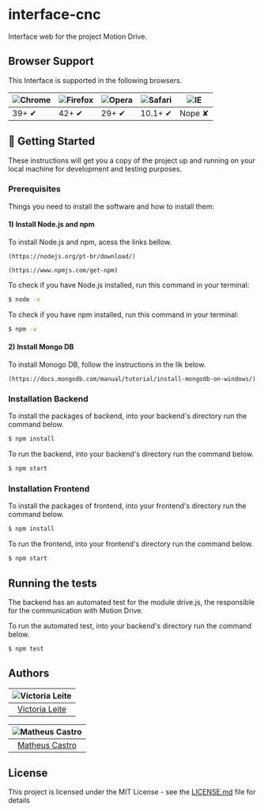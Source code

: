 # interface-cnc

Interface web for the project Motion Drive.

## Browser Support

This Interface is supported in the following browsers.

![Chrome](https://cloud.githubusercontent.com/assets/398893/3528328/23bc7bc4-078e-11e4-8752-ba2809bf5cce.png) | ![Firefox](https://cloud.githubusercontent.com/assets/398893/3528329/26283ab0-078e-11e4-84d4-db2cf1009953.png) | ![Opera](https://cloud.githubusercontent.com/assets/398893/3528330/27ec9fa8-078e-11e4-95cb-709fd11dac16.png) | ![Safari](https://cloud.githubusercontent.com/assets/398893/3528331/29df8618-078e-11e4-8e3e-ed8ac738693f.png) | ![IE](https://cloud.githubusercontent.com/assets/398893/3528325/20373e76-078e-11e4-8e3a-1cb86cf506f0.png) |
--- | --- | --- | --- | --- |
39+ ✔ | 42+ ✔ | 29+ ✔ | 10.1+ ✔ | Nope ✘ |

## 🚀 Getting Started

These instructions will get you a copy of the project up and running on your local machine for development and testing purposes. 

### Prerequisites

Things you need to install the software and how to install them:

#### 1) Install Node.js and npm

To install Node.js and npm, acess the links bellow.
```
(https://nodejs.org/pt-br/download/)

(https://www.npmjs.com/get-npm)
```

To check if you have Node.js installed, run this command in your terminal:
```sh
$ node -v
```

To check if you have npm installed, run this command in your terminal:
```sh
$ npm -v
```

#### 2) Install Mongo DB

To install Monogo DB, follow the instructions in the lik below.

```
(https://docs.mongodb.com/manual/tutorial/install-mongodb-on-windows/)
```

### Installation Backend

To install the packages of backend, into your backend's directory run the command below.

```sh
$ npm install 
```

To run the backend, into your backend's directory run the command below.

```sh
$ npm start
```

### Installation Frontend
To install the packages of frontend, into your frontend's directory run the command below.

```sh
$ npm install 
```

To run the frontend, into your frontend's directory run the command below.

```sh
$ npm start
```

## Running the tests

The backend has an automated test for the module drive.js, the responsible for the communication with Motion Drive.

To run the automated test, into your backend's directory run the command below.

```sh
$ npm test
```

## Authors

| ![Victoria Leite](https://secure.gravatar.com/avatar/910573a40433765adeefb92089edf8d9?s=800&d=identicon)|
|:---------------------:|
| [Victoria Leite](https://git.grupoicts.com.br/victoria.leite) |

| ![Matheus Castro](https://secure.gravatar.com/avatar/c499e1d6be329aec1b274ec332ef04e5?s=800&d=identicon)|
|:---------------------:|
| [Matheus Castro](https://git.grupoicts.com.br/matheuscastro) |

## License

This project is licensed under the MIT License - see the [LICENSE.md](LICENSE.md) file for details

